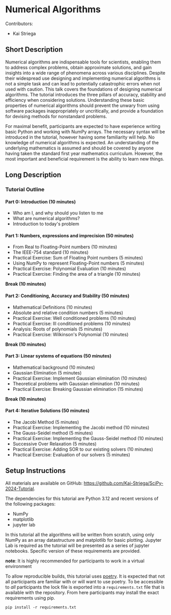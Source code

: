 # Numerical Algorithms

Contributors:

* Kai Striega

## Short Description

Numerical algorithms are indispensable tools for scientists, enabling them to address complex problems, obtain approximate solutions, and gain insights into a wide range of phenomena across various disciplines. Despite their widespread use designing and implementing numerical algorithms is not a simple task and can lead to potentially catastrophic errors when not used with caution. This talk covers the foundations of designing numerical algorithms. The tutorial introduces the three pillars of accuracy, stability and efficiency when considering solutions. Understanding these basic properties of numerical algorithms should prevent the unwary from using software packages inappropriately or uncritically, and provide a foundation for devising methods for nonstandard problems. 

For maximal benefit, participants are expected to have experience writing basic Python and working with NumPy arrays. The necessary syntax will be introduced in the tutorial, however having some familiarity will help. No knowledge of numerical algorithms is expected. An understanding of the underlying mathematics is assumed and should be covered by anyone having taken the standard first year mathematics curriculum. However, the most important and beneficial requirement is the ability to learn new things.

## Long Description

### Tutorial Outline

#### Part 0: Introduction (10 minutes)

* Who am I, and why should you listen to me
* What are numerical algorithms?
* Introduction to today's problem

#### Part 1: Numbers, expressions and imprecision (50 minutes)

* From Real to Floating-Point numbers (10 minutes)
* The IEEE-754 standard (10 minutes)
* Practical Exercise: Sum of Floating Point numbers (5 minutes) 
* Using NumPy to represent Floating-Point numbers (5 minutes)
* Practical Exercise: Polynomial Evaluation (10 minutes)
* Practical Exercise: Finding the area of a triangle (10 minutes)

**Break (10 minutes)**

#### Part 2: Conditioning, Accuracy and Stability (50 minutes)

* Mathematical Definitions (10 minutes)
* Absolute and relative condition numbers (5 minutes)
* Practical Exercise: Well conditioned problems (10 minutes)
* Practical Exercise: Ill conditioned problems (10 minutes)
* Analysis: Roots of polynomials (5 minutes)
* Practical Exercise: Wilkinson's Polynomial (10 minutes)

**Break (10 minutes)**


#### Part 3: Linear systems of equations (50 minutes)
 
* Mathematical background (10 minutes)
* Gaussian Elimination (5 minutes)
* Practical Exercise: Implement Gaussian elimination (10 minutes)
* Theoretical problems with Gaussian elimination (10 minutes)
* Practical Exercise: Breaking Gaussian elimination (15 minutes)

**Break (10 minutes)**

#### Part 4: Iterative Solutions (50 minutes)

* The Jacobi Method (5 minutes)
* Practical Exercise: Implementing the Jacobi method (10 minutes)
* The Gauss-Seidel method (5 minutes)
* Practical Exercise: Implementing the Gauss-Seidel method (10 minutes)
* Successive Over Relaxation (5 minutes)
* Practical Exercise: Adding SOR to our existing solvers (10 minutes)
* Practical Exercise: Evaluation of our solvers (5 minutes)

## Setup Instructions

All materials are available on GitHub: https://github.com/Kai-Striega/SciPy-2024-Tutorial. 

The dependencies for this tutorial are Python 3.12 and recent versions of the following packages:

* NumPy
* matplotlib
* jupyter lab

In this tutorial all the algorithms will be written from scratch, using only NumPy as an array datastructure and matplotlib for basic plotting. Jupyter Lab is required as the tutorial will be presented as a series of jupyter notebooks. Specific version of these requirements are provided.

**note**: It is highly recommended for participants to work in a virtual environment 

To allow reproducible builds, this tutorial uses [poetry](https://python-poetry.org/). It is expected that not all participants are familiar with or will want to use poetry. To be accessible to _all_ participants the lock file is exported into a `requirements.txt` file that is available with the repository. From here participants may install the exact requirements using pip. 

```shell
pip install -r requirements.txt
```
